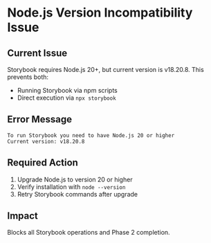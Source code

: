 # Node.js Version Incompatibility Issue

## Current Issue
Storybook requires Node.js 20+, but current version is v18.20.8. This prevents both:
- Running Storybook via npm scripts
- Direct execution via `npx storybook` 

## Error Message
```
To run Storybook you need to have Node.js 20 or higher
Current version: v18.20.8
```

## Required Action
1. Upgrade Node.js to version 20 or higher
2. Verify installation with `node --version`
3. Retry Storybook commands after upgrade

## Impact
Blocks all Storybook operations and Phase 2 completion.